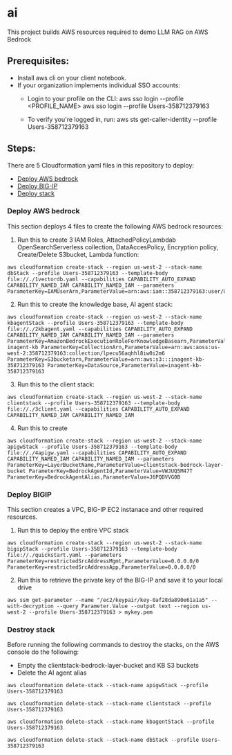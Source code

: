 # ai
This project builds AWS resources required to demo LLM RAG on AWS Bedrock

## Prerequisites:
- Install aws cli on your client notebook.
- If your organization implements individual SSO accounts:
  - Login to your profile on the CLI:
    aws sso login --profile <PROFILE_NAME>
    aws sso login --profile Users-358712379163

  - To verify you're logged in, run:
    aws sts get-caller-identity --profile Users-358712379163

## Steps:
There are 5 Cloudformation yaml files in this repository to deploy:
- [Deploy AWS bedrock](###Deploy-AWS-bedrock)
- [Deploy BIG-IP](###Deploy-BIGIP)
- [Deploy stack](###Destroy-stack)

### Deploy AWS bedrock
This section deploys 4 files to create the following AWS bedrock resources: 
1. Run this to create 3 IAM Roles, AttachedPolicyLambdab OpenSearchServerless collection, DataAccesPolicy, Encryption policy, Create/Delete S3bucket, Lambda function:
```
aws cloudformation create-stack --region us-west-2 --stack-name dbStack --profile Users-358712379163 --template-body file://./1vectordb.yaml --capabilities CAPABILITY_AUTO_EXPAND CAPABILITY_NAMED_IAM CAPABILITY_NAMED_IAM --parameters ParameterKey=IAMUserArn,ParameterValue=arn:aws:iam::358712379163:user/User07
```

2. Run this to create the knowledge base, AI agent stack:
```
aws cloudformation create-stack --region us-west-2 --stack-name kbagentStack --profile Users-358712379163 --template-body file://./2kbagent.yaml --capabilities CAPABILITY_AUTO_EXPAND CAPABILITY_NAMED_IAM CAPABILITY_NAMED_IAM --parameters ParameterKey=AmazonBedrockExecutionRoleForKnowledgeBasearn,ParameterValue=arn:aws:iam::358712379163:role/AmazonBedrockExecutionRoleForKnowledgeBase-inagent-kb ParameterKey=CollectionArn,ParameterValue=arn:aws:aoss:us-west-2:358712379163:collection/lpecu56aqhhl8iw0i2m6 ParameterKey=S3bucketarn,ParameterValue=arn:aws:s3:::inagent-kb-358712379163 ParameterKey=DataSource,ParameterValue=inagent-kb-358712379163
```

3. Run this to the client stack:
```
aws cloudformation create-stack --region us-west-2 --stack-name clientstack --profile Users-358712379163 --template-body file://./3client.yaml --capabilities CAPABILITY_AUTO_EXPAND CAPABILITY_NAMED_IAM CAPABILITY_NAMED_IAM
```

4. Run this to create
```
aws cloudformation create-stack --region us-west-2 --stack-name apigwStack --profile Users-358712379163 --template-body file://./4apigw.yaml --capabilities CAPABILITY_AUTO_EXPAND CAPABILITY_NAMED_IAM CAPABILITY_NAMED_IAM --parameters ParameterKey=LayerBucketName,ParameterValue=clientstack-bedrock-layer-bucket ParameterKey=BedrockAgentId,ParameterValue=VWJUQ5M47T ParameterKey=BedrockAgentAlias,ParameterValue=J6PQDVVG0B
```

### Deploy BIGIP
This section creates a VPC, BIG-IP EC2 instanace and other required resources.
1. Run this to deploy the entire VPC stack
```
aws cloudformation create-stack --region us-west-2 --stack-name bigipStack --profile Users-358712379163 --template-body file://./quickstart.yaml --parameters ParameterKey=restrictedSrcAddressMgmt,ParameterValue=0.0.0.0/0 ParameterKey=restrictedSrcAddressApp,ParameterValue=0.0.0.0/0
```

2. Run this to retrieve the private key of the BIG-IP and save it to your local drive
```
aws ssm get-parameter --name "/ec2/keypair/key-0af28da890e61a1a5" --with-decryption --query Parameter.Value --output text --region us-west-2 --profile Users-358712379163 > mykey.pem
```

### Destroy stack
Before running the following commands to destroy the stacks, on the AWS console do the following:
- Empty the clientstack-bedrock-layer-bucket and KB S3 buckets
- Delete the AI agent alias

```
aws cloudformation delete-stack --stack-name apigwStack --profile Users-358712379163
```
```
aws cloudformation delete-stack --stack-name clientstack --profile Users-358712379163
```
```
aws cloudformation delete-stack --stack-name kbagentStack --profile Users-358712379163
```
```
aws cloudformation delete-stack --stack-name dbStack --profile Users-358712379163
```

   
